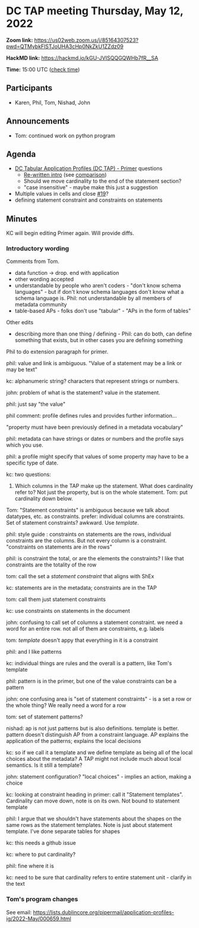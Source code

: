# DC TAP meeting Thursday, May 12, 2022

**Zoom link:** https://us02web.zoom.us/j/85164307523?pwd=QTMybkFlSTJoUHA3cHp0NkZkU1ZZdz09

**HackMD link:** https://hackmd.io/kGU-JVISQQGQWHb7fR__SA

**Time:** 15:00 UTC ([check time](https://www.timeanddate.com/worldclock/fixedtime.html?msg=DC+TAP&iso=20220512T15&p1=%3A&ah=1))

## Participants
* Karen, Phil, Tom, Nishad, John

## Announcements
* Tom: continued work on python program


## Agenda

* [DC Tabular Application Profiles (DC TAP) - Primer](/DErWH403RaWiBippMFosaw) questions
  * [Re-written intro](/H8rRdV4LSNeMAcdvCEJskA) (see [comparison](https://docs.google.com/document/d/1NuVaaB6dfVE9b_n1jFKpa6pT_XZlAXaCTJaDhCF3INY/edit))
  * Should we move cardinality to the end of the statement section?
  * "case insensitive" - maybe make this just a suggestion
* Multiple values in cells and close [#19](https://github.com/dcmi/dctap/issues/19)?
* defining statement constraint and constraints on statements

## Minutes

KC will begin editing Primer again. Will provide diffs.

### Introductory wording

Comments from Tom. 
* data function -> drop. end with application
* other wording accepted
* understandable by people who aren't coders - "don't know schema languages" - but if don't know schema languages don't know what a schema language is. Phil: not understandable by all members of metadata community
* table-based APs - folks don't use "tabular" - "APs in the form of tables"

Other edits
* describing more than one thing / defining - Phil: can do both, can define something that exists, but in other cases you are defining something

Phil to do extension paragraph for primer.

phil: value and link is ambiguous. "Value of a statement may be a link or may be text" 

kc: alphanumeric string? characters that represent strings or numbers.

john: problem of what is the statement? value *in* the statement.

phil: just say "the value"

phil comment: profile defines rules and provides further information... 

"property must have been previously defined in a metadata vocabulary"

phil: metadata can have strings or dates or numbers and the profile says which you use.

phil: a profile might specify that values of some property may have to be a specific type of date.

kc: two questions:
1. Which columns in the TAP make up the statement. What does cardinality refer to? Not just the property, but is on the whole statement. Tom: put cardinality down below. 

Tom: "Statement constraints" is ambiguous because we talk about datatypes, etc. as constraints. prefer: individual columns are constraints. Set of statement constraints? awkward. Use *template*.

phil: style guide : constraints on statements are the rows, individual constraints are the columns. But not every column is a constraint. "constraints on statements are *in* the rows"

phil: is constraint the total, or are the elements the constraints? I like that constraints are the totality of the row

tom: call the set a *statement constraint* that aligns with ShEx

kc: statements are in the metadata; constraints are in the TAP

tom: call them just statement constraints

kc: use constraints on statements in the document

john: confusing to call set of columns a statement constraint. we need a word for an entire row. not all of them are constraints, e.g. labels

tom: *template* doesn't appy that everything in it is a constraint

phil: and I like patterns

kc: individual things are rules and the overall is a pattern, like Tom's template

phil: pattern is in the primer, but one of the value constraints can be a pattern

john: one confusing area is "set of statement constraints" - is a set a row or the whole thing? We really need a word for a row

tom: set of statement patterns? 

nishad: ap is not just patterns but is also definitions. template is better. pattern doesn't distinguish AP from a constraint language. AP explains the application of the patterns; explains the local decisions

kc: so if we call it a template and we define template as being all of the local choices about the metadata? A TAP might not include much about local semantics. Is it still a template?

john: statement configuration? "local choices" - implies an action, making a choice

kc: looking at constraint heading in primer: call it "Statement templates". Cardinality can move down, note is on its own. Not bound to statement template

phil: I argue that we shouldn't have statements about the shapes on the same rows as the statement templates. Note is just about statement template. I've done separate tables for shapes

kc: this needs a github issue

kc: where to put cardinality?

phil: fine where it is

kc: need to be sure that cardinality refers to entire statement unit - clarify in the text

### Tom's program changes
See email: https://lists.dublincore.org/pipermail/application-profiles-ig/2022-May/000659.html
